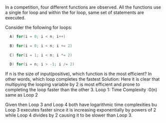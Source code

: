 In a competition, four different functions are observed. All the functions use a single for loop and within the for loop, same set of statements are executed.

Consider the following for loops:
```c
  A) for(i = 0; i < n; i++)
 
  B) for(i = 0; i < n; i += 2)
 
  C) for(i = 1; i < n; i *= 2)
 
  D) for(i = n; i > -1; i /= 2)
```
If n is the size of input(positive), which function is the most efficient? In other words, which loop completes the fastest
Solution: Here it is clear that multipying the looping variable by 2 is most efficient and prone to completing the loop faster than the other 3.
Loop 1: Time Complexity :0(n) same as Loop 2

Given then Loop 3 and Loop 4 both have logarithmic time complexities bu Loop 3 executes faster since it is increasing exponentially by powers of 2 while Loop 4 divides by 2 causing it to be slower than Loop 3.
